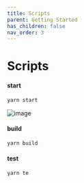```yaml
---
title: Scripts
parent: Getting Started
has_children: false
nav_order: 3
---
```


# Scripts

#### start

```bash
yarn start
```

![image](https://user-images.githubusercontent.com/2652129/128099115-68acdd08-22f4-41c8-b2f2-35d320db9a14.png)

#### build

```bash
yarn build
```

#### test

```bash
yarn te
